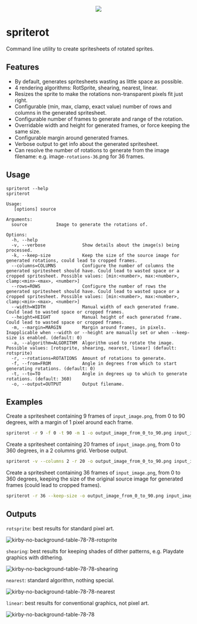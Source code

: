 <p align="center">
  <img src="https://user-images.githubusercontent.com/19392104/217358543-1a589bea-9cf0-4922-9b2b-aae28e617820.png">
</p>

# spriterot
Command line utility to create spritesheets of rotated sprites.

## Features
- By default, generates spritesheets wasting as little space as possible.
- 4 rendering algorithms: RotSprite, shearing, nearest, linear.
- Resizes the sprite to make the rotations non-transparent pixels fit just right.
- Configurable (min, max, clamp, exact value) number of rows and columns in the generated spritesheet.
- Configurable number of frames to generate and range of the rotation.
- Overridable width and height for generated frames, or force keeping the same size.
- Configurable margin around generated frames.
- Verbose output to get info about the generated spritesheet.
- Can resolve the number of rotations to generate from the image filename: e.g. image`-rotations-36`.png for 36 frames.

## Usage
```
spriterot --help                                                        
spriterot

Usage:
   [options] source

Arguments:
  source           Image to generate the rotations of.

Options:
  -h, --help
  -v, --verbose              Show details about the image(s) being processed.
  -k, --keep-size            Keep the size of the source image for generated rotations, could lead to cropped frames.
  --columns=COLUMNS          Configure the number of columns the generated spritesheet should have. Could lead to wasted space or a cropped spritesheet. Possible values: [min:<number>, max:<number>, clamp:<min>-<max>, <number>]
  --rows=ROWS                Configure the number of rows the generated spritesheet should have. Could lead to wasted space or a cropped spritesheet. Possible values: [min:<number>, max:<number>, clamp:<min>-<max>, <number>]
  --width=WIDTH              Manual width of each generated frame. Could lead to wasted space or cropped frames.
  --height=HEIGHT            Manual height of each generated frame. Could lead to wasted space or cropped frames.
  -m, --margin=MARGIN        Margin around frames, in pixels. Inapplicable when --width or --height are manually set or when --keep-size is enabled. (default: 0)
  -a, --algorithm=ALGORITHM  Algorithm used to rotate the image. Possible values: [rotsprite, shearing, nearest, linear] (default: rotsprite)
  -r, --rotations=ROTATIONS  Amount of rotations to generate.
  -f, --from=FROM            Angle in degrees from which to start generating rotations. (default: 0)
  -t, --to=TO                Angle in degrees up to which to generate rotations. (default: 360)
  -o, --output=OUTPUT        Output filename.
```

## Examples

Create a spritesheet containing 9 frames of `input_image.png`, from 0 to 90 degrees, with a margin of 1 pixel around each frame.
```bash
spriterot -r 9 -f 0 -t 90 -m 1 -o output_image_from_0_to_90.png input_image.png
```


Create a spritesheet containing 20 frames of `input_image.png`, from 0 to 360 degrees, in a 2 columns grid. Verbose output.
```bash
spriterot -v --columns 2 -r 20 -o output_image_from_0_to_90.png input_image.png
```


Create a spritesheet containing 36 frames of `input_image.png`, from 0 to 360 degrees, keeping the size of the original source image for generated frames (could lead to cropped frames).
```bash
spriterot -r 36 --keep-size -o output_image_from_0_to_90.png input_image.png
```

## Outputs

`rotsprite`: best results for standard pixel art.

![kirby-no-background-table-78-78-rotsprite](https://user-images.githubusercontent.com/19392104/217350096-ef44d493-9c46-4679-8261-d459a098d93d.png)

`shearing`: best results for keeping shades of dither patterns, e.g. Playdate graphics with dithering.

![kirby-no-background-table-78-78-shearing](https://user-images.githubusercontent.com/19392104/217350302-6e57b1df-99ea-4622-98a6-e6de48fbac5a.png)

`nearest`: standard algorithm, nothing special.

![kirby-no-background-table-78-78-nearest](https://user-images.githubusercontent.com/19392104/217350372-274bf2ec-2b1c-45c2-a91f-e67dfc884890.png)

`linear`: best results for conventional graphics, not pixel art. 

![kirby-no-background-table-78-78](https://user-images.githubusercontent.com/19392104/217350403-22f86bd7-24a0-4af2-8d9b-9c14104f8d39.png)
